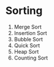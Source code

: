 # Sorting
1. Merge Sort
2. Insertion Sort
3. Bubble Sort
4. Quick Sort
5. Heap Sort
6. Counting Sort

